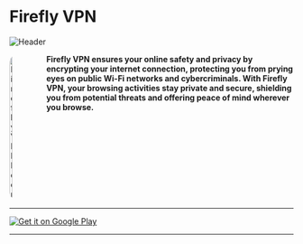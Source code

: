 # Firefly VPN

![Header](https://raw.githubusercontent.com/Fireflyvpn/fireflyvpn.com/e808219405ed0cc869793da01773887f1b3581ab/header.svg?token=BLPTCCA6KSNVESJLOB5FHWLHR6LGW)

<p align="left" style="display: flex; align-items: flex-start;">
  <img src="https://raw.githubusercontent.com/Fireflyvpn/fireflyvpn.com/5d0eb597d4fde7b279828f7e22e96b420fa73753/iconforgit.svg?token=BLPTCCGZUBZKMNYSNWAPF3LHR6NQ2" alt="Firefly VPN Icon" style="border-radius: 15px; width: 12%; margin-right: 20px;" />
  <span style="vertical-align: top; display: inline-block; padding-top: 0; text-align: left;">
    <strong>Firefly VPN ensures your online safety and privacy by encrypting your internet connection, protecting you from prying eyes on public Wi-Fi networks and cybercriminals. With Firefly VPN, your browsing activities stay private and secure, shielding you from potential threats and offering peace of mind wherever you browse.</strong>
  </span>
</p>

---

[![Get it on Google Play](https://upload.wikimedia.org/wikipedia/commons/7/78/Google_Play_Store_badge_EN.svg)](https://play.google.com/store/apps/details?id=com.fireflyvpn)

---
